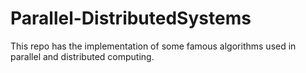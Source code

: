 # Parallel-DistributedSystems
This repo has the implementation of some famous algorithms used in parallel and distributed computing.
